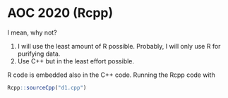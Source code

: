 # AOC 2020 (Rcpp)

I mean, why not?

1. I will use the least amount of R possible. Probably, I will only use R for purifying data.
2. Use C++ but in the least effort possible.

R code is embedded also in the C++ code. Running the Rcpp code with

```r
Rcpp::sourceCpp("d1.cpp")
```
